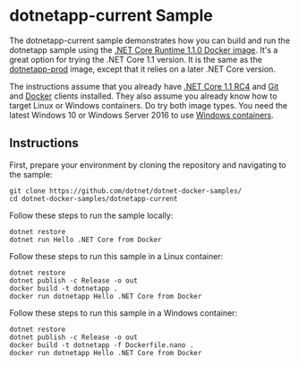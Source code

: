 dotnetapp-current Sample
========================

The dotnetapp-current sample demonstrates how you can build and run the dotnetapp sample using the [.NET Core Runtime 1.1.0 Docker image](https://hub.docker.com/r/microsoft/dotnet/). It's a great option for trying the .NET Core 1.1 version. It is the same as the [dotnetapp-prod](../donetapp-prod) image, except that it relies on a later .NET Core version.

The instructions assume that you already have [.NET Core 1.1 RC4](https://github.com/dotnet/core/blob/master/release-notes/rc4-download.md) and [Git](https://git-scm.com/downloads) and [Docker](https://www.docker.com/products/docker) clients installed. They also assume you already know how to target Linux or Windows containers. Do try both image types. You need the latest Windows 10 or Windows Server 2016 to use [Windows containers](http://aka.ms/windowscontainers).

Instructions
------------

First, prepare your environment by cloning the repository and navigating to the sample:

```console
git clone https://github.com/dotnet/dotnet-docker-samples/
cd dotnet-docker-samples/dotnetapp-current
```

Follow these steps to run the sample locally:

```console
dotnet restore
dotnet run Hello .NET Core from Docker
```

Follow these steps to run this sample in a Linux container:

```console
dotnet restore
dotnet publish -c Release -o out
docker build -t dotnetapp .
docker run dotnetapp Hello .NET Core from Docker
```

Follow these steps to run this sample in a  Windows container:

```console
dotnet restore
dotnet publish -c Release -o out
docker build -t dotnetapp -f Dockerfile.nano .
docker run dotnetapp Hello .NET Core from Docker
```
